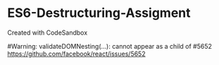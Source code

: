 # ES6-Destructuring-Assigment
Created with CodeSandbox

#Warning: validateDOMNesting(...): <tr> cannot appear as a child of <table> #5652
https://github.com/facebook/react/issues/5652
